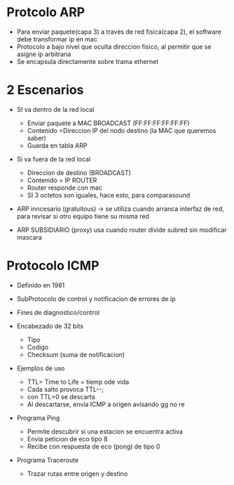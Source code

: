 # Protcolo ARP
- Para enviar paquete(capa 3) a travès de red fisica(capa 2), el software debe transformar ip en mac
- Protocolo a bajo nivel que oculta direccion fisico, al permitir que se asigne ip arbitraria
- Se encapsula directamente sobre trama ethernet
# 2 Escenarios
- SI va dentro de la red local
   - Enviar paquete a MAC BROADCAST (FF:FF:FF:FF:FF:FF)
   - Contenido =Direccion IP del nodo destino (la  MAC que queremos saber)
   - Guarda en tabla ARP

- Si va fuera de la red local
   - Direccion de destino (BROADCAST)
   - Contenido = IP ROUTER
   - Router responde con mac
   - SI 3 octetos son iguales, hace esto, para comparasound
   
- ARP inncesario (gratuitous) -> se utiliza cuando arranca interfaz de red, para revisar si otro equipo tiene su misma red
- ARP SUBSIDIARIO (proxy) usa cuando router divide subred sin modificar mascara


# Protocolo ICMP

- Definido en 1981
- SubProtocolo de control y notificacion de errores de ip
- Fines de diagnostico/control
- Encabezado de 32 bits
   - Tipo
   - Codigo
   - Checksum (suma de notificacion)
- Ejemplos de uso
   - TTL= Time to Life = tiemp ode vida
   - Cada salto provoca TTL--;
   - con TTL=0 se descarta
   - Al descartarse, envía ICMP a origen avisando gg no re
   
    
- Programa Ping
  - Permite descubrir si una estacion se encuentra activa
  - Envia peticion de eco tipo 8
  - Recibe con respuesta de eco (pong) de tipo 0
  
- Programa Traceroute
  - Trazar rutas entre origen y destino

